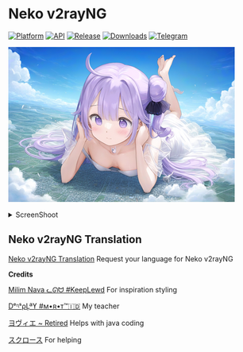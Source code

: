 # Neko v2rayNG

[![Platform](https://img.shields.io/badge/android-platform?style=for-the-badge&label=platform&labelColor=21262d&color=6e7681)](https://www.android.com) [![API](https://img.shields.io/badge/27%2B-level?style=for-the-badge&logo=android&logoColor=3cd382&label=API&labelColor=21262d&color=ff663b)](https://developer.android.com/studio/releases/platforms) [![Release](https://img.shields.io/github/v/release/Blawuken/Neko_v2rayNG?display_name=tag&style=for-the-badge&logo=github&labelColor=21262d&color=1f6feb)](https://github.com/Blawuken/Neko_v2rayNG/releases/latest) [![Downloads](https://img.shields.io/github/downloads/Blawuken/Neko_v2rayNG/total?style=for-the-badge&labelColor=21262d&color=238636)](https://github.com/Blawuken/Neko_v2rayNG/releases) [![Telegram](https://img.shields.io/badge/Telegram-2CA5E0?style=for-the-badge&logo=telegram&logoColor=white)](https://t.me/uwuresourceguide)

![Banner](https://raw.githubusercontent.com/Blawuken/Neko_v2rayNG/main/image/uwu_banner.png)

<details>
  <summary>ScreenShoot</summary>

![Screenshot](https://raw.githubusercontent.com/Blawuken/Neko_v2rayNG/main/image/screenshoot1.png)
![Screenshot](https://raw.githubusercontent.com/Blawuken/Neko_v2rayNG/main/image/screenshoot2.png)

</details>

## Neko v2rayNG Translation
[Neko v2rayNG Translation](https://github.com/Blawuken/Neko_v2rayNG_language) Request your language for Neko v2rayNG

**Credits**

[Milim Nava ᓚᘏᗢ #KeepLewd](https://t.me/milimnavaUwU) For inspiration styling

[DᵉᶯˢρĻªϒ #ᴍ•ʀ•ᴛ™🇮🇩](https://t.me/Dens_play89) My teacher

[ヨヴィエ ~ Retired](https://t.me/mobxprjkt) Helps with java coding

[スクロース](https://t.me/milimnavaUwU) For helping
